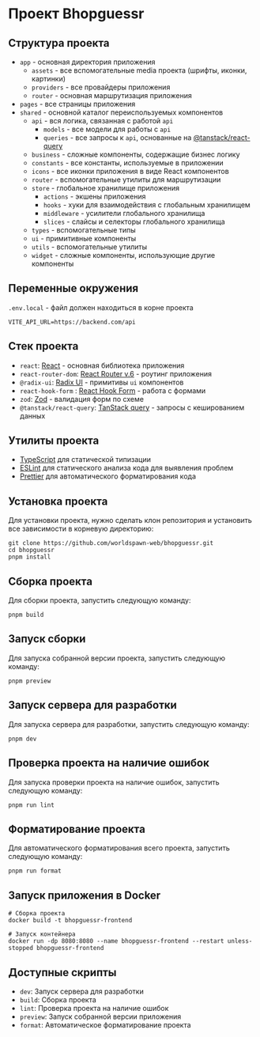 # Проект Bhopguessr

## Структура проекта

- `app` - основная директория приложения
  - `assets` - все вспомогательные media проекта (шрифты, иконки, картинки)
  - `providers` - все провайдеры приложения
  - `router` - основная маршрутизация приложения
- `pages` - все страницы приложения
- `shared` - основной каталог переиспользуемых компонентов
  - `api` - вся логика, связанная с работой `api`
    - `models` - все модели для работы с `api`
    - `queries` - все запросы к `api`, основанные на [@tanstack/react-query](https://tanstack.com/query/latest)
  - `business` - сложные компоненты, содержащие бизнес логику
  - `constants` - все константы, используемые в приложении
  - `icons` - все иконки приложения в виде React компонентов
  - `router` - вспомогательные утилиты для маршрутизации
  - `store` - глобальное хранилище приложения
    - `actions` - экшены приложения
    - `hooks` - хуки для взаимодействия с глобальным хранилищем
    - `middleware` - усилители глобального хранилища
    - `slices` - слайсы и селекторы глобального хранилища
  - `types` - вспомогательные типы
  - `ui` - примитивные компоненты
  - `utils` - вспомогательные утилиты
  - `widget` - сложные компоненты, использующие другие компоненты

## Переменные окружения

`.env.local` - файл должен находиться в корне проекта

```
VITE_API_URL=https://backend.com/api
```

## Стек проекта

- `react`: [React](https://react.dev/) - основная библиотека приложения
- `react-router-dom`: [React Router v.6](https://reactrouter.com/en/main) - роутинг приложения
- `@radix-ui`: [Radix UI](https://www.radix-ui.com/primitives) - примитивы `ui` компонентов
- `react-hook-form` : [React Hook Form](https://react-hook-form.com/) - работа с формами
- `zod`: [Zod](https://zod.dev/) - валидация форм по схеме
- `@tanstack/react-query`: [TanStack query](https://tanstack.com/query/latest/docs/react/overview) - запросы с кешированием данных

## Утилиты проекта

- [TypeScript](https://www.typescriptlang.org/) для статической типизации
- [ESLint](https://eslint.org/) для статического анализа кода для выявления проблем
- [Prettier](https://prettier.io) для автоматического форматирования кода

## Установка проекта

Для установки проекта, нужно сделать клон репозитория и установить все зависимости в корневую директорию:

```shell
git clone https://github.com/worldspawn-web/bhopguessr.git
cd bhopguessr
pnpm install
```

## Сборка проекта

Для сборки проекта, запустить следующую команду:

```shell
pnpm build
```

## Запуск сборки

Для запуска собранной версии проекта, запустить следующую команду:

```shell
pnpm preview
```

## Запуск сервера для разработки

Для запуска сервера для разработки, запустить следующую команду:

```shell
pnpm dev
```

## Проверка проекта на наличие ошибок

Для запуска проверки проекта на наличие ошибок, запустить следующую команду:

```shell
pnpm run lint
```

## Форматирование проекта

Для автоматического форматирования всего проекта, запустить следующую команду:

```shell
pnpm run format
```

## Запуск приложения в Docker

```shell
# Сборка проекта
docker build -t bhopguessr-frontend

# Запуск контейнера
docker run -dp 8080:8080 --name bhopguessr-frontend --restart unless-stopped bhopguessr-frontend
```

## Доступные скрипты

- `dev`: Запуск сервера для разработки
- `build`: Сборка проекта
- `lint`: Проверка проекта на наличие ошибок
- `preview`: Запуск собранной версии приложения
- `format`: Автоматическое форматирование проекта

